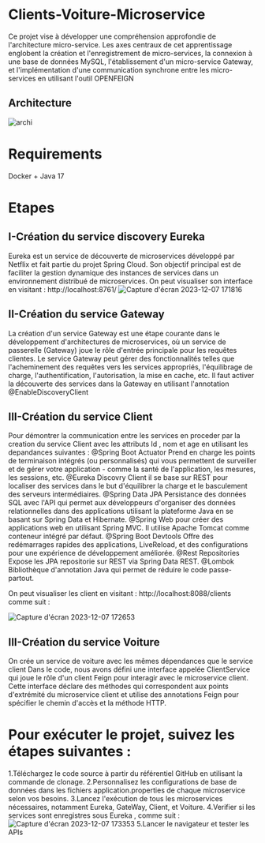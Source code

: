 # Clients-Voiture-Microservice
Ce projet vise à développer une compréhension approfondie de l'architecture micro-service. Les axes centraux de cet apprentissage englobent la création et l'enregistrement de micro-services, la connexion à une base de données MySQL, l'établissement d'un micro-service Gateway, et l'implémentation d'une communication synchrone entre les micro-services en utilisant l'outil OPENFEIGN
## Architecture
![archi](https://github.com/Helk20/Feign-client-Microservice/assets/92260626/e8642a3c-ee6a-412b-abfc-16d405cd57c1)
# Requirements 
Docker + Java 17
# Etapes
## I-Création du service discovery Eureka
Eureka est un service de découverte de microservices développé par Netflix et fait partie du projet Spring Cloud. Son objectif principal est de faciliter la gestion dynamique des instances de services dans un environnement distribué de microservices.
On peut visualiser son interface en visitant : http://localhost:8761/
![Capture d'écran 2023-12-07 171816](https://github.com/Helk20/Feign-client-Microservice/assets/92260626/594197b2-78fa-4b25-a281-2df827fb6906)
## II-Création du service Gateway
La création d'un service Gateway est une étape courante dans le développement d'architectures de microservices, où un service de passerelle (Gateway) joue le rôle d'entrée principale pour les requêtes clientes. Le service Gateway peut gérer des fonctionnalités telles que l'acheminement des requêtes vers les services appropriés, l'équilibrage de charge, l'authentification, l'autorisation, la mise en cache, etc.
Il faut activer la découverte des services dans la Gateway en utilisant l'annotation @EnableDiscoveryClient
## III-Création du service Client
Pour démontrer la communication entre les services en proceder par la creation du service Client avec les attributs Id , nom et age en utilisant les depandances suivantes :
@Spring Boot Actuator Prend en charge les points de terminaison intégrés (ou personnalisés) qui vous permettent de surveiller et de gérer votre application - comme la santé de l'application, les mesures, les sessions, etc.
@Eureka Discovry Client il se base sur REST pour localiser des services dans le but d'équilibrer la charge et le basculement des serveurs intermédiaires.
@Spring Data JPA Persistance des données SQL avec l'API qui permet aux développeurs d'organiser des données relationnelles dans des applications utilisant la plateforme Java en se basant sur Spring Data et Hibernate.
@Spring Web pour créer des applications web en utilisant Spring MVC. Il utilise Apache Tomcat comme conteneur intégré par défaut.
@Spring Boot Devtools Offre des redémarrages rapides des applications, LiveReload, et des configurations pour une expérience de développement améliorée.
@Rest Repositories Expose les JPA repositorie sur REST via Spring Data REST.
@Lombok Bibliothèque d'annotation Java qui permet de réduire le code passe-partout.

On peut visualiser les client en visitant : http://localhost:8088/clients comme suit :

![Capture d'écran 2023-12-07 172653](https://github.com/Helk20/Feign-client-Microservice/assets/92260626/6fd94db8-cc56-46db-bdae-31a7da605cfd)
## III-Création du service Voiture 
On crée un service de voiture avec les mêmes dépendances que le service client 
Dans le code, nous avons défini une interface appelée ClientService qui joue le rôle d'un client Feign pour interagir avec le microservice client. Cette interface déclare des méthodes qui correspondent aux points d'extrémité du microservice client et utilise des annotations Feign pour spécifier le chemin d'accès et la méthode HTTP.
# Pour exécuter le projet, suivez les étapes suivantes :
1.Téléchargez le code source à partir du référentiel GitHub en utilisant la commande de clonage.
2.Personnalisez les configurations de base de données dans les fichiers application.properties de chaque microservice selon vos besoins.
3.Lancez l'exécution de tous les microservices nécessaires, notamment Eureka, GateWay, Client, et Voiture.
4.Verifier si les services sont enregistres sous Eureka , comme suit :
![Capture d'écran 2023-12-07 173353](https://github.com/Helk20/Feign-client-Microservice/assets/92260626/82e2afe5-67c2-406e-8552-97b426fa931a)
5.Lancer le navigateur et tester les APIs



